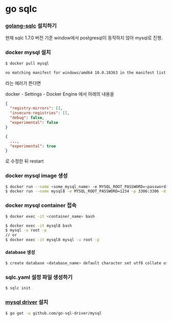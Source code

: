# go sqlc

### [golang-sqlc](https://github.com/kyleconroy/sqlc) 설치하기

현재 sqlc 1.7.0 버전 기준 window에서 postgresql이 동작하지 않아 mysql로 진행.

### docker mysql 설치
```bash
$ docker pull mysql
```

``` bash
no matching manifest for windows/amd64 10.0.18363 in the manifest list entries
```
라는 에러가 뜬다면

docker - Settings - Docker Engine 에서 아래의 내용을
```json
{
  "registry-mirrors": [],
  "insecure-registries": [],
  "debug": false,
  "experimental": false
}
```
```json
{
  ...,
  "experimental": true
}
```
로 수정한 뒤 restart

### docker mysql image 생성
```bash
$ docker run --name <some_mysql_name> -e MYSQL_ROOT_PASSWORD=<password> -p <host_ports:container_ports> -d mysql:<tag>
$ docker run --name mysql8 -e MYSQL_ROOT_PASSWORD=1234 -p 3306:3306 -d mysql:latest
```

### docker mysql container 접속
```bash
$ docker exec -it <container_name> bash
```

```bash
$ docker exec -it mysql8 bash
$ mysql -u root -p
// or
$ docker exec -it mysql8 mysql -u root -p
```

#### database 생성
```bash
$ create database <database_name> default character set utf8 collate utf8_general_ci
```

### sqlc.yaml 설정 파일 생성하기
```bash
$ sqlc init
```

### [mysql driver](https://github.com/go-sql-driver/mysql/) 설치
```bash
$ go get -u github.com/go-sql-driver/mysql
```